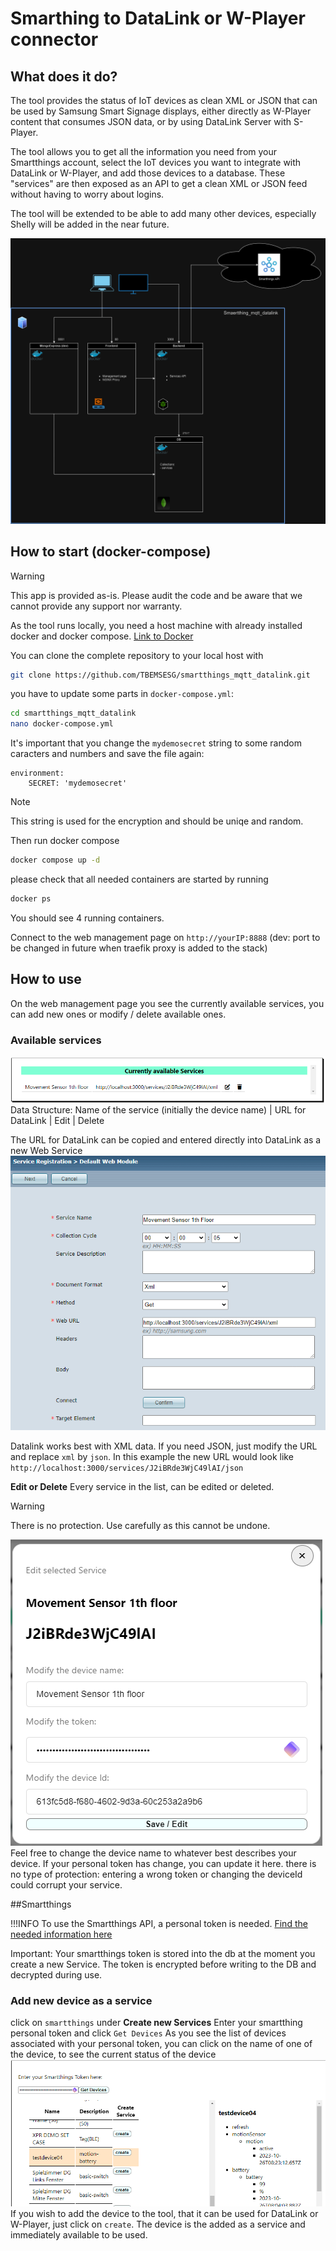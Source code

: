 # Smarthing to DataLink or W-Player connector

## What does it do?
The tool provides the status of IoT devices as clean XML or JSON that can be used by Samsung Smart Signage displays, either directly as W-Player content that consumes JSON data, or by using DataLink Server with S-Player.

The tool allows you to get all the information you need from your Smartthings account, select the IoT devices you want to integrate with DataLink or W-Player, and add those devices to a database. These "services" are then exposed as an API to get a clean XML or JSON feed without having to worry about logins.

The tool will be extended to be able to add many other devices, especially Shelly will be added in the near future.

![diagram](/images/smartthing_mqtt_datalink.drawio.png)

## How to start (docker-compose)

>[!WARNING]
> This app is provided as-is. Please audit the code and be aware that we cannot provide any support nor warranty.

As the tool runs locally, you need a host machine with already installed docker and docker compose. [Link to Docker](https://www.docker.com)

You can clone the complete repository to your local host with
```bash
git clone https://github.com/TBEMSESG/smartthings_mqtt_datalink.git
```
you have to update some parts in `docker-compose.yml`:
```bash
cd smartthings_mqtt_datalink
nano docker-compose.yml
```

It's important that you change the `mydemosecret` string to some random caracters and numbers and save the file again:
```    
environment:
    SECRET: 'mydemosecret'
```
>[!NOTE]
>This string is used for the encryption and should be uniqe and random. 

Then run docker compose 
```bash
docker compose up -d
```

please check that all needed containers are started by running
```bash
docker ps
```
You should see 4 running containers.

Connect to the web management page on `http://yourIP:8888` (dev: port to be changed in future when traefik proxy is added to the stack)

## How to use
On the web management page you see the currently available services, you can add new ones or modify / delete available ones.

### Available services
![Alt text](/images/availableServices.png)
Data Structure:
Name of the service (initially the device name) | URL for DataLink | Edit | Delete

The URL for DataLink can be copied and entered directly into DataLink as a new Web Service
![DataLink Setup](/images/DataLinksetup.png)

Datalink works best with XML data. If you need JSON, just modify the URL and replace `xml` by `json`. In this example the new URL would look like `http://localhost:3000/services/J2iBRde3WjC49lAI/json`

**Edit or Delete** 
Every service in the list, can be edited or deleted.

>[!WARNING]
>There is no protection. Use carefully as this cannot be undone.

![Alt text](/images/editService.png)
Feel free to change the device name to whatever best describes your device. 
If your personal token has change, you can update it here.
there is no type of protection: entering a wrong token or changing the deviceId could corrupt your service.

##Smartthings

!!!INFO To use the Smartthings API, a personal token is needed. [Find the needed information here](https://developer.smartthings.com/docs/advanced/authorization-and-permissions)

Important: 
Your smartthings token is stored into the db at the moment you create a new Service. 
The token is encrypted before writing to the DB and decrypted during use.  

### Add new device as a service
click on `smartthings` under **Create new Services** 
Enter your smartthing personal token and click `Get Devices`
As you see the list of devices associated with your personal token, you can click on the name of one of the device, to see the current status of the device
![Alt text](/images/deviceList.png)
If you wish to add the device to the tool, that it can be used for DataLink or W-Player, just click on `create`.
The device is the added as a service and immediately available to be used.
